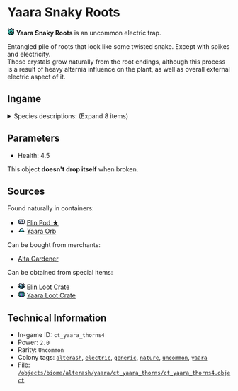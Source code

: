 # Yaara Snaky Roots

<img src="https://raw.githubusercontent.com/Ceterai/Enternia/main/objects/biome/alterash/yaara/ct_yaara_thorns/icon.png" alt="Yaara Snaky Roots icon" loading="lazy" height=16px width="auto" /> **Yaara Snaky Roots** is an uncommon electric trap.

Entangled pile of roots that look like some twisted snake. Except with spikes and electricity.  
Those crystals grow naturally from the root endings, although this process is a result of heavy alternia influence on the plant, as well as overall external electric aspect of it.

## Ingame

<details><summary>Species descriptions: (Expand 8 items)</summary>

- Alta: These protective measures are arguably good for yaara, especially with nearby warped forests.
- Apex: Snaky sharp vines. They look deadly.
- Avian: This bunch of vines looks like a snake!.
- Floran: Poor plant. Bad electrogirlss and their cryssstalss.
- Glitch: Cautious. The shape of these vines looks symbolic of the danger.
- Human: Snaky sharpiness with a punch of electricity.
- Hylotl: A really symbolic shape for some deadly thorns.
- Novakid: That vine snake bites for real.

</details>

## Parameters

- Health: 4.5

This object **doesn't drop itself** when broken.

## Sources

Found naturally in containers:

- <img src="https://raw.githubusercontent.com/Ceterai/Enternia/main/objects/alta/elin/pod/icon.png" alt="Elin Pod ★ icon" loading="lazy" height=16px width="auto" /> [Elin Pod ★](https://ceterai.github.io/MyEnternia/Wiki/ElinPod)
- <img src="https://raw.githubusercontent.com/Ceterai/Enternia/main/objects/biome/alterash/yaara/decorative/orb/icon.png" alt="Yaara Orb icon" loading="lazy" height=16px width="auto" /> [Yaara Orb](https://ceterai.github.io/MyEnternia/Wiki/YaaraOrb)

Can be bought from merchants:

- [Alta Gardener](https://ceterai.github.io/MyEnternia/Wiki/AltaGardener)

Can be obtained from special items:

- <img src="https://raw.githubusercontent.com/Ceterai/Enternia/main/items/active/alta/loot/biome/ct_elin_loot.png" alt="Elin Loot Crate icon" loading="lazy" height=16px width="auto" /> [Elin Loot Crate](https://ceterai.github.io/MyEnternia/Wiki/ElinLootCrate)
- <img src="https://raw.githubusercontent.com/Ceterai/Enternia/main/items/active/alta/loot/biome/ct_yaara_loot.png" alt="Yaara Loot Crate icon" loading="lazy" height=16px width="auto" /> [Yaara Loot Crate](https://ceterai.github.io/MyEnternia/Wiki/YaaraLootCrate)

## Technical Information

- In-game ID: `ct_yaara_thorns4`
- Power: `2.0`
- Rarity: `Uncommon`
- Colony tags: [`alterash`](https://ceterai.github.io/MyEnternia/Wiki/Tags/Alterash), [`electric`](https://ceterai.github.io/MyEnternia/Wiki/Tags/Electric), [`generic`](https://ceterai.github.io/MyEnternia/Wiki/Tags/Generic), [`nature`](https://ceterai.github.io/MyEnternia/Wiki/Tags/Nature), [`uncommon`](https://ceterai.github.io/MyEnternia/Wiki/Tags/Uncommon), [`yaara`](https://ceterai.github.io/MyEnternia/Wiki/Tags/Yaara)
- File: [`/objects/biome/alterash/yaara/ct_yaara_thorns/ct_yaara_thorns4.object`](https://github.com/Ceterai/Enternia/blob/main/objects/biome/alterash/yaara/ct_yaara_thorns/ct_yaara_thorns4.object)
